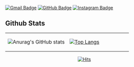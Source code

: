 [![Gmail Badge](https://img.shields.io/badge/Gmail-d14836?style=flat-square&logoColor=white&backgroundColor=black&logo=Gmail&link=mailto:eodud4976@gmail.com)](mailto:eodud4976@gmail.com)
[![GitHub Badge](http://img.shields.io/badge/Github-black?style=flat-square&logo=github&link=https://github.com/daeyoung-k)](https://github.com/daeyoung-k)
[![Instagram Badge](http://img.shields.io/badge/Instagram-black?style=flat-square&logo=instagram&link=https://www.instagram.com/kkkwon_dae/)](https://www.instagram.com/kkkwon_dae/)

## Github Stats  
<table>
  <td valign="top" width="50%">
    
  ![Anurag's GitHub stats](https://github-readme-stats.vercel.app/api?username=anuraghazra&show_icons=true&theme=dracula)
    
  </td>
  <td valign="top" width="50%">
    
  [![Top Langs](https://github-readme-stats.vercel.app/api/top-langs/?username=daeyoung-k&langs_count=10&layout=compact&theme=dark)](https://github.com/daeyoung-k)
    
  </td>
</table>

<div align=center>
  
[![Hits](https://hits.seeyoufarm.com/api/count/incr/badge.svg?url=https://github.com/daeyoung-k/gjbae1212/hit-counter)](https://github.com/daeyoung-k)

</div>

